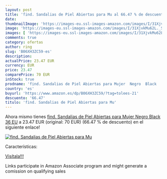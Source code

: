 ```yaml
---
layout: post
title: 'find. Sandalias de Piel Abiertas para Mu al 66.47 % de descuento'
date: 
thumbnailImage: 'https://images-eu.ssl-images-amazon.com/images/I/31XjvkMu62L._SL200_.jpg'
image: 'https://images-eu.ssl-images-amazon.com/images/I/31XjvkMu62L._SL200_.jpg'
images: [ 'https://images-eu.ssl-images-amazon.com/images/I/31XjvkMu62L._SL200_.jpg' ]
comments: true
category: ofertas
author: ring
slug: 'B06XH3ZC59-es'
description:
actualPrice: 23.47 EUR
currency: EUR
price: 23.47
comparePrice: 70 EUR
inStock: true
prodname: 'find. Sandalias de Piel Abiertas para Mujer  Negro  Black   36 EU'
country: 'es'
buyurl: 'https://www.amazon.es/dp/B06XH3ZC59/?tag=tolees-21'
descuento: '66.47'
titulo: 'find. Sandalias de Piel Abiertas para Mu'
---
```


Ahora mismo tienes [find. Sandalias de Piel Abiertas para Mujer  Negro  Black   36 EU](https://www.amazon.es/dp/B06XH3ZC59/?tag=tolees-21) a 23.47 EUR (original: 70 EUR) (66.47 %  de descuento) en el siguiente enlace!

[![find. Sandalias de Piel Abiertas para Mu](https://images-eu.ssl-images-amazon.com/images/I/31XjvkMu62L._SL200_.jpg)](https://www.amazon.es/dp/B06XH3ZC59/?tag=tolees-21)

Características:


[Visítala!!!](https://www.amazon.es/dp/B06XH3ZC59/?tag=tolees-21)

Links participate in Amazon Associate program and might generate a comission on qualifying sales
